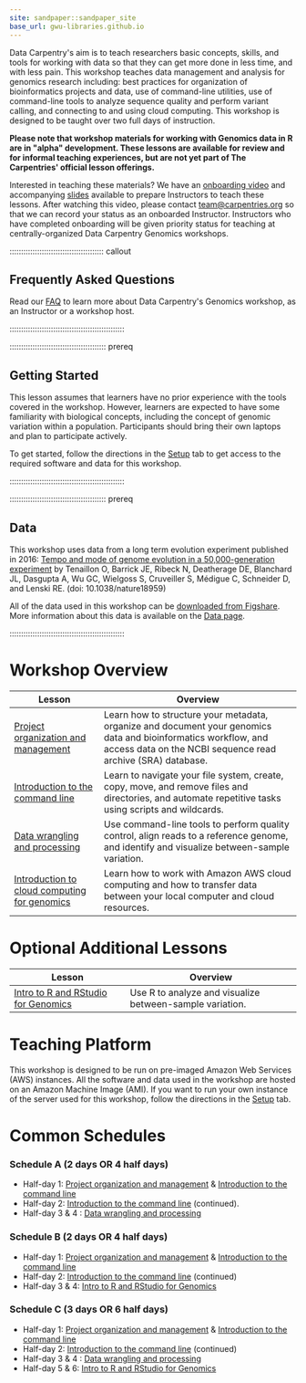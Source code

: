 ```yaml
---
site: sandpaper::sandpaper_site
base_url: gwu-libraries.github.io
---
```


Data Carpentry's aim is to teach researchers basic concepts, skills, and tools for working
with data so that they can get more done in less time, and with less pain. This workshop
teaches data management and analysis for genomics research including:
best practices for organization of bioinformatics projects and data, use of command-line
utilities, use of command-line tools to analyze sequence quality and
perform variant calling, and connecting to and using cloud computing. This workshop is designed to
be taught over two full days of instruction.

**Please note that workshop materials for working with Genomics data in R are in "alpha" development. These lessons are available for review and for informal teaching experiences, but are not yet part of The Carpentries' official lesson offerings.**

Interested in teaching these materials? We have an [onboarding video](https://www.youtube.com/watch?v=zgdutO5tejo) and accompanying [slides](https://docs.google.com/presentation/d/1fLlT2lPv32DqCFpRPPdHZBNHiQTpK79wd5Z3nsFwL3s/edit#slide=id.p) available to prepare Instructors to teach these lessons. After watching this video, please contact [team@carpentries.org](mailto:team@carpentries.org) so that we can record your status as an onboarded Instructor. Instructors who have completed onboarding will be given priority status for teaching at centrally-organized Data Carpentry Genomics workshops.

:::::::::::::::::::::::::::::::::::::::::  callout

## Frequently Asked Questions

Read our [FAQ](/genomics-workshop/faq) to learn more about Data Carpentry's Genomics workshop, as an Instructor or a workshop host.

::::::::::::::::::::::::::::::::::::::::::::::::::

::::::::::::::::::::::::::::::::::::::::::  prereq

## Getting Started

This lesson assumes that learners have no prior experience with the tools covered in the workshop.
However, learners are expected to have some familiarity with biological concepts,
including the
concept of genomic variation within a population. Participants should bring their own laptops and plan to participate actively.

To get started, follow the directions in the [Setup](learners/setup.md) tab to
get access to the required software and data for this workshop.

::::::::::::::::::::::::::::::::::::::::::::::::::

::::::::::::::::::::::::::::::::::::::::::  prereq

## Data

This workshop uses data from a long term evolution experiment published in 2016: [Tempo and mode of genome evolution in a 50,000-generation experiment](https://www.ncbi.nlm.nih.gov/pmc/articles/PMC4988878/) by Tenaillon O, Barrick JE, Ribeck N, Deatherage DE, Blanchard JL, Dasgupta A, Wu GC, Wielgoss S, Cruveiller S, Médigue C, Schneider D, and Lenski RE. (doi: 10.1038/nature18959)

All of the data used in this workshop can be [downloaded from Figshare](https://figshare.com/articles/Data_Carpentry_Genomics_beta_2_0/7726454).
More information about this data is available on the [Data page](https://datacarpentry.org/organization-genomics/data).

::::::::::::::::::::::::::::::::::::::::::::::::::

# Workshop Overview

| Lesson | Overview                                                                                                                                                                      | 
| ----------------------------------------------------------------------------------------- | ------------------------------------------------------------------------------------------ |
| [Project organization and management](https://{{page.base_url}}/organization-genomics/)       | Learn how to structure your metadata, organize and document your genomics data and bioinformatics workflow, and access data on the NCBI sequence read archive (SRA) database. | 
| [Introduction to the command line](https://{{page.base_url}}/shell-genomics/)       | Learn to navigate your file system, create, copy, move, and remove files and directories, and automate repetitive tasks using scripts and wildcards.                          | 
| [Data wrangling and processing](https://{{page.base_url}}/wrangling-genomics/)       | Use command-line tools to perform quality control, align reads to a reference genome, and identify and visualize between-sample variation.                                    | 
| [Introduction to cloud computing for genomics](https://{{page.base_url}}/cloud-genomics/)       | Learn how to work with Amazon AWS cloud computing and how to transfer data between your local computer and cloud resources.                                                   | 

# Optional Additional Lessons

| Lesson | Overview                                                                                                                                                                      | 
| ----------------------------------------------------------------------------------------- | ------------------------------------------------------------------------------------------ |
| [Intro to R and RStudio for Genomics](https://{{page.base_url}}/genomics-r-intro/)       | Use R to analyze and visualize between-sample variation.                                                                                                                      | 

# Teaching Platform

This workshop is designed to be run on pre-imaged Amazon Web Services (AWS)
instances. All the software and data used in the workshop are hosted on an Amazon Machine Image (AMI).
If you want to run your own instance of the server used for this workshop, follow the directions in the [Setup](learners/setup.md) tab.

# Common Schedules

### Schedule A (2 days OR 4 half days)

- Half-day 1: [Project organization and management](https://datacarpentry.github.io/organization-genomics/) \& [Introduction to the command line](https://datacarpentry.github.io/shell-genomics/)
- Half-day 2: [Introduction to the command line](https://datacarpentry.github.io/shell-genomics/) (continued).
- Half-day 3 \& 4 : [Data wrangling and processing](https://datacarpentry.github.io/wrangling-genomics/)

### Schedule B (2 days OR 4 half days)

- Half-day 1: [Project organization and management](https://datacarpentry.github.io/organization-genomics/) \& [Introduction to the command line](https://datacarpentry.github.io/shell-genomics/)
- Half-day 2: [Introduction to the command line](https://datacarpentry.github.io/shell-genomics/) (continued)
- Half-day 3 \& 4: [Intro to R and RStudio for Genomics](https://datacarpentry.org/genomics-r-intro/)

### Schedule C (3 days OR 6 half days)

- Half-day 1: [Project organization and management](https://datacarpentry.github.io/organization-genomics/) \& [Introduction to the command line](https://datacarpentry.github.io/shell-genomics/)
- Half-day 2: [Introduction to the command line](https://datacarpentry.github.io/shell-genomics/) (continued)
- Half-day 3 \& 4 : [Data wrangling and processing](https://datacarpentry.github.io/wrangling-genomics/)
- Half-day 5 \& 6: [Intro to R and RStudio for Genomics](https://datacarpentry.org/genomics-r-intro/)


